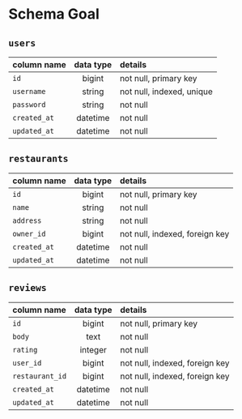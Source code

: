 # Schema Goal

## `users`

| column name        | data type | details                        |
|:-------------------|:---------:|:-------------------------------|
| `id`               | bigint    | not null, primary key          |
| `username`         | string    | not null, indexed, unique      |
| `password`         | string    | not null                       |
| `created_at`       | datetime  | not null                       |
| `updated_at`       | datetime  | not null                       |

## `restaurants`

| column name        | data type | details                        |
|:-------------------|:---------:|:-------------------------------|
| `id`               | bigint    | not null, primary key          |
| `name`             | string    | not null                       |
| `address`          | string    | not null                       |
| `owner_id`         | bigint    | not null, indexed, foreign key |
| `created_at`       | datetime  | not null                       |
| `updated_at`       | datetime  | not null                       |

## `reviews`

| column name        | data type | details                        |
|:-------------------|:---------:|:-------------------------------|
| `id`               | bigint    | not null, primary key          |
| `body`             | text      | not null                       |
| `rating`           | integer   | not null                       |
| `user_id`          | bigint    | not null, indexed, foreign key |
| `restaurant_id`    | bigint    | not null, indexed, foreign key |
| `created_at`       | datetime  | not null                       |
| `updated_at`       | datetime  | not null                       |